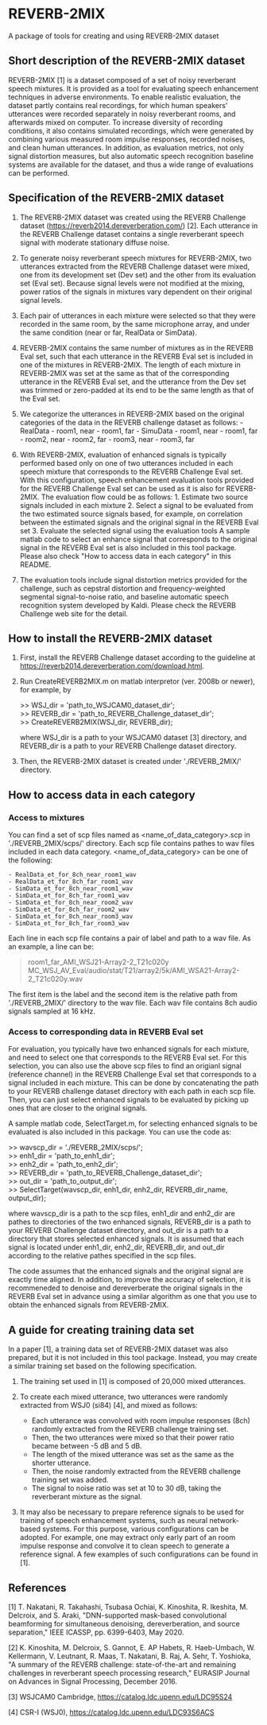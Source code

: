 # REVERB-2MIX

A package of tools for creating and using REVERB-2MIX dataset

## Short description of the REVERB-2MIX dataset

REVERB-2MIX [1] is a dataset composed of a set of noisy reverberant speech mixtures. It is provided as a tool for evaluating speech enhancement techniques in adverse environments. To enable realistic evaluation, the dataset partly contains real recordings, for which human speakers' utterances were recorded separately in noisy reverberant rooms, and afterwards mixed on computer. To increase diversity of recording conditions, it also contains simulated recordings, which were generated by combining various measured room impulse responses, recorded noises, and clean human utterances. In addition, as evaluation metrics, not only signal distortion measures, but also automatic speech recognition baseline systems are available for the dataset, and thus a wide range of evaluations can be performed. 

## Specification of the REVERB-2MIX dataset

1.  The REVERB-2MIX dataset was created using the REVERB Challenge dataset (<https://reverb2014.dereverberation.com/>) [2]. Each utterance in the REVERB Challenge dataset contains a single reverberant speech signal with moderate stationary diffuse noise. 

2.  To generate noisy reverberant speech mixtures for REVERB-2MIX, two utterances extracted from the REVERB Challenge dataset were mixed, one from its development set (Dev set) and the other from its evaluation set (Eval set). Because signal levels were not modified at the mixing, power ratios of the signals in mixtures vary dependent on their original signal levels.

3.  Each pair of utterances in each mixture were selected so that they were recorded in the same room, by the same microphone array, and under the same condition (near or far, RealData or SimData).

4.  REVERB-2MIX contains the same number of mixtures as in the REVERB Eval set, such that each utterance in the REVERB Eval set is included in one of the mixtures in REVERB-2MIX. The length of each mixture in REVERB-2MIX was set at the same as that of the corresponding utterance in the REVERB Eval set, and the utterance from the Dev set was trimmed or zero-padded at its end to be the same length as that of the Eval set.

5.  We categorize the utterances in REVERB-2MIX based on the original categories of the data in the REVERB challenge dataset as 
    follows:
        - RealData
        	- room1, near
        	- room1, far
        - SimuData
        	- room1, near
        	- room1, far
        	- room2, near
        	- room2, far
        	- room3, near
        	- room3, far

6.  With REVERB-2MIX, evaluation of enhanced signals is typically performed based only on one of two utterances included in each speech mixture that corresponds to the REVERB Challenge Eval set. With this configuration, speech enhancement evaluation tools provided for the REVERB Challenge Eval set can be used as it is also for REVERB-2MIX. The evaluation flow could be as follows:
        1. Estimate two source signals included in each mixture
        2. Select a signal to be evaluated from the two estimated source signals based, for example, on correlation between the estimated signals and the original signal in the REVERB Eval set
        3. Evaluate the selected signal using the evaluation tools
    A sample matlab code to select an enhance signal that corresponds to the original signal in the REVERB Eval set is also included in this tool package. Please also check "How to access data in each category" in this README.

7.  The evaluation tools include signal distortion metrics provided for the challenge, such as cepstral distortion and frequency-weighted segmental signal-to-noise ratio, and baseline automatic speech recognition system developed by Kaldi. Please check the REVERB Challenge web site for the detail.

## How to install the REVERB-2MIX dataset

1.  First, install the REVERB Challenge dataset according to the guideline at <https://reverb2014.dereverberation.com/download.html>. 

2.  Run CreateREVERB2MIX.m on matlab interpretor (ver. 2008b or newer), for example, by

    \>> WSJ_dir = 'path_to_WSJCAM0_dataset_dir';  
    \>> REVERB_dir = 'path_to_REVERB_Challenge_dataset_dir';  
    \>> CreateREVERB2MIX(WSJ_dir, REVERB_dir);  

    where WSJ_dir is a path to your WSJCAM0 dataset [3] directory, and REVERB_dir is a path to your REVERB Challenge dataset directory.

3.  Then, the REVERB-2MIX dataset is created under './REVERB_2MIX/' directory.

## How to access data in each category

### Access to mixtures

You can find a set of scp files named as &lt;name_of_data_category>.scp in './REVERB_2MIX/scps/' directory.  Each scp file contains pathes to wav files included in each data category. &lt;name_of_data_category> can be one of the following:

    - RealData_et_for_8ch_near_room1_wav 
    - RealData_et_for_8ch_far_room1_wav
    - SimData_et_for_8ch_near_room1_wav
    - SimData_et_for_8ch_far_room1_wav
    - SimData_et_for_8ch_near_room2_wav
    - SimData_et_for_8ch_far_room2_wav
    - SimData_et_for_8ch_near_room3_wav
    - SimData_et_for_8ch_far_room3_wav

Each line in each scp file contains a pair of label and path to a wav file. As an example, a line can be:

> room1_far_AMI_WSJ21-Array2-2_T21c020y MC_WSJ_AV_Eval/audio/stat/T21/array2/5k/AMI_WSA21-Array2-2_T21c020y.wav

The first item is the label and the second item is the relative path from './REVERB_2MIX/' directory to the wav file. Each wav file contains 8ch audio signals sampled at 16 kHz.

### Access to corresponding data in REVERB Eval set

For evaluation, you typically have two enhanced signals for each mixture, and need to select one that corresponds to the REVERB Eval set. For this selection, you can also use the above scp files to find an origianl signal (reference channel) in the REVERB Challenge Eval set that corresponds to a signal included in each mixture. This can be done by concatenating the path to your REVERB challenge dataset directory with each path in each scp file. Then, you can just select enhanced signals to be evaluated by picking up ones that are closer to the original signals.

A sample matlab code, SelectTarget.m, for selecting enhanced signals to be evaluated is also included in this package. You can use the code as:

 \>> wavscp_dir = './REVERB_2MIX/scps/';  
 \>> enh1_dir = 'path_to_enh1_dir';  
 \>> enh2_dir = 'path_to_enh2_dir';  
 \>> REVERB_dir = 'path_to_REVERB_Challenge_dataset_dir';  
 \>> out_dir = 'path_to_output_dir';  
 \>> SelectTarget(wavscp_dir, enh1_dir, enh2_dir, REVERB_dir_name, output_dir);  

 where wavscp_dir is a path to the scp files, enh1_dir and enh2_dir are pathes to directories of the two enhanced signals, REVERB_dir is a path to your REVERB Challenge dataset directory, and out_dir is a path to a directory that stores selected enhanced signals. It is assumed that each signal is located under enh1_dir, enh2_dir, REVERB_dir, and out_dir according to the relative pathes specified in the scp files.

The code assumes that the enhanced signals and the original signal are exactly time aligned. In addition, to improve the accuracy of selection, it is recommeneded to denoise and dereverberate the original signals in the REVERB Eval set in advance using a similar algorithm as one that you use to obtain the enhanced signals from REVERB-2MIX.

## A guide for creating training data set

In a paper [1], a training data set of REVERB-2MIX dataset was also prepared, but it is not included in this tool package. Instead, you may create a similar training set based on the following specification.

1.  The training set used in [1] is composed of 20,000 mixed utterances.

2.  To create each mixed utterance, two utterances were randomly extracted from WSJ0 (si84) [4], and mixed as follows:
    -   Each utterance was convolved with room impulse responses (8ch) randomly extracted from the REVERB challenge training set.
    -   Then, the two utterances were mixed so that their power ratio became between -5 dB and 5 dB.
    -   The length of the mixed utterance was set as the same as the shorter utterance.
    -   Then, the noise randomly extracted from the REVERB challenge training set was added.
    -   The signal to noise ratio was set at 10 to 30 dB, taking the reverberant mixture as the signal.

3.  It may also be necessary to prepare reference signals to be used for training of speech enhancement systems, such as neural network-based systems. For this purpose, various configurations can be adopted. For example, one may extract only early part of an room impulse response and convolve it to clean speech to generate a reference signal. A few examples of such configurations can be found in [1].

## References

[1] T. Nakatani, R. Takahashi, Tsubasa Ochiai, K. Kinoshita, R. Ikeshita, M. Delcroix, and S. Araki, "DNN-supported mask-based convolutional beamforming for simultaneous denoising, dereverberation, and source separation," IEEE ICASSP, pp. 6399-6403, May 2020.  

[2] K. Kinoshita, M. Delcroix, S. Gannot, E. AP Habets, R. Haeb-Umbach, W. Kellermann, V. Leutnant, R. Maas, T. Nakatani, B. Raj, A. Sehr, T. Yoshioka, "A summary of the REVERB challenge: state-of-the-art and remaining challenges in reverberant speech processing research," EURASIP Journal on Advances in Signal Processing, December 2016.  

[3] WSJCAM0 Cambridge, <https://catalog.ldc.upenn.edu/LDC95S24>  

[4] CSR-I (WSJ0), <https://catalog.ldc.upenn.edu/LDC93S6ACS>
